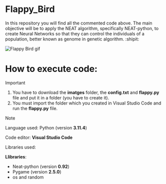 # Flappy_Bird

In this repository you will find all the commented code above. The main objective will be to apply the NEAT algorithm, specifically NEAT-python, to create Neural Networks so that they can control the individuals of a population, better known as genome in genetic algorithm. :shipit:

![Flappy Bird gif](https://github.com/dtoscar24/Flappy_Bird/assets/139642210/59051e24-7bca-4c76-a6d1-6056c7856b2d)

# How to execute code:

> [!IMPORTANT]
> 1. You have to download the **imatges** folder, the **config.txt** and **flappy.py** file and put it in a folder (you have to create it).
> 2. You must import the folder which you created in Visual Studio Code and run the **flappy.py** file.

> [!NOTE]
> Language used: Python (version **3.11.4**)
> 
> Code editor: **Visual Studio Code**
> 
> Libraries used:
> 
> **Llibraries**:
> - Neat-python (version **0.92**)
> - Pygame (version **2.5.0**)
> - os and random
